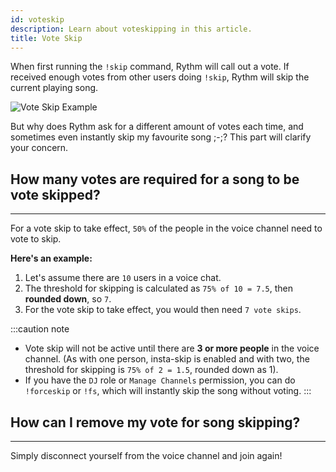 ```yaml
---
id: voteskip
description: Learn about voteskipping in this article.
title: Vote Skip
---
```


When first running the `!skip` command, Rythm will call out a vote. If received enough votes from other users doing `!skip`, Rythm will skip the current playing song.

![Vote Skip Example](/img/docs/vote-skip/vote-skip-example.png)

But why does Rythm ask for a different amount of votes each time, and sometimes even instantly skip my favourite song ;-;? This part will clarify your concern.

## How many votes are required for a song to be vote skipped?
---
For a vote skip to take effect, `50%` of the people in the voice channel need to vote to skip.

**__Here's an example:__**
1. Let's assume there are `10` users in a voice chat.
2. The threshold for skipping is calculated as `75% of 10 = 7.5`, then __rounded down__, so `7`.
3. For the vote skip to take effect, you would then need `7 vote skips`.

:::caution note
- Vote skip will not be active until there are **3 or more people** in the voice channel.
(As with one person, insta-skip is enabled and with two, the threshold for skipping is `75% of 2 = 1.5`, rounded down as 1).
- If you have the `DJ` role or `Manage Channels` permission, you can do `!forceskip` or `!fs`, which will instantly skip the song without voting.
:::

## How can I remove my vote for song skipping?
---
Simply disconnect yourself from the voice channel and join again!
